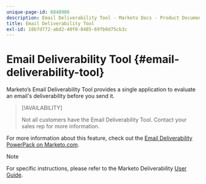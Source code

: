 ```yaml
---
unique-page-id: 6848986
description: Email Deliverability Tool - Marketo Docs - Product Documentation
title: Email Deliverability Tool
exl-id: 18b7d772-abd2-40f0-8485-69fb0d75cb3c
---
```

# Email Deliverability Tool {#email-deliverability-tool}

Marketo’s Email Deliverability Tool provides a single application to evaluate an email's deliverability before you send it.

>[!AVAILABILITY]
>
>Not all customers have the Email Deliverability Tool. Contact your sales rep for more information.

For more information about this feature, check out the [Email Deliverability PowerPack on Marketo.com](https://www.marketo.com/software/email-marketing/email-deliverability/deliverability-packages/).

>[!NOTE]
>
>For specific instructions, please refer to the Marketo Deliverability [User Guide](https://250ok.com/guides/marketo/).
